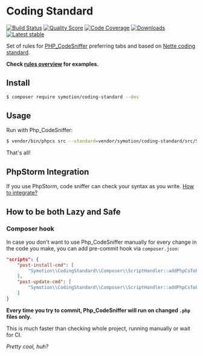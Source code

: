 # Coding Standard

[![Build Status](https://img.shields.io/travis/Symotion/CodingStandard.svg?style=flat-square)](https://travis-ci.org/Symotion/CodingStandard)
[![Quality Score](https://img.shields.io/scrutinizer/g/Symotion/CodingStandard.svg?style=flat-square)](https://scrutinizer-ci.com/g/Symotion/CodingStandard)
[![Code Coverage](https://img.shields.io/scrutinizer/coverage/g/Symotion/CodingStandard.svg?style=flat-square)](https://scrutinizer-ci.com/g/Symotion/CodingStandard)
[![Downloads](https://img.shields.io/packagist/dt/symotion/coding-standard.svg?style=flat-square)](https://packagist.org/packages/symotion/coding-standard)
[![Latest stable](https://img.shields.io/packagist/v/symotion/coding-standard.svg?style=flat-square)](https://packagist.org/packages/symotion/coding-standard)

Set of rules for [PHP_CodeSniffer](https://github.com/squizlabs/PHP_CodeSniffer) preferring tabs and based on [Nette coding standard](http://nette.org/en/coding-standard).

**Check [rules overview](docs/en/symotion-rules-overview.md) for examples.**


## Install

```sh
$ composer require symotion/coding-standard --dev
```

## Usage

Run with Php_CodeSniffer:

```sh
$ vendor/bin/phpcs src --standard=vendor/symotion/coding-standard/src/SymotionCodingStandard/ruleset.xml -p
```

That's all!


## PhpStorm Integration

If you use PhpStorm, code sniffer can check your syntax as you write. [How to integrate?](docs/en/integration-to-php-storm.md)


## How to be both Lazy and Safe

### Composer hook

In case you don't want to use Php_CodeSniffer manually for every change in the code you make, you can add pre-commit hook via `composer.json`:

```json
"scripts": {
	"post-install-cmd": [
		"Symotion\\CodingStandard\\Composer\\ScriptHandler::addPhpCsToPreCommitHook"
	],
	"post-update-cmd": [
		"Symotion\\CodingStandard\\Composer\\ScriptHandler::addPhpCsToPreCommitHook"
	]
}
```

**Every time you try to commit, Php_CodeSniffer will run on changed `.php` files only.**

This is much faster than checking whole project, running manually or wait for CI.

*Pretty cool, huh?*
